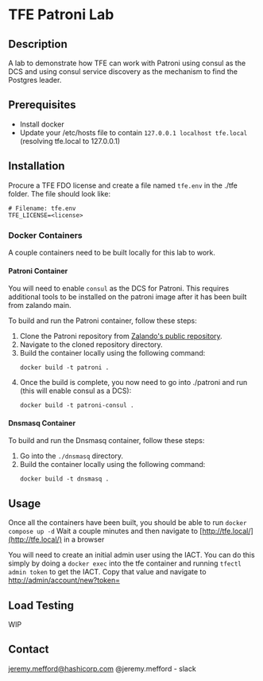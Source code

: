 # TFE Patroni Lab

## Description
A lab to demonstrate how TFE can work with Patroni using consul as the DCS and using consul service discovery
as the mechanism to find the Postgres leader.

## Prerequisites
* Install docker
* Update your /etc/hosts file to contain `127.0.0.1 localhost tfe.local` (resolving tfe.local to 127.0.0.1)

## Installation
Procure a TFE FDO license and create a file named `tfe.env` in the ./tfe folder.  The file should look like:
```tfe.env
# Filename: tfe.env
TFE_LICENSE=<license>
```

### Docker Containers
A couple containers need to be built locally for this lab to work.

#### Patroni Container
You will need to enable `consul` as the DCS for Patroni.  This requires additional tools to be installed on the
patroni image after it has been built from zalando main.

To build and run the Patroni container, follow these steps:

1. Clone the Patroni repository from [Zalando's public repository](https://github.com/zalando/patroni).
2. Navigate to the cloned repository directory.
3. Build the container locally using the following command:
    ```
    docker build -t patroni .
    ```
4. Once the build is complete, you now need to go into ./patroni and run (this will enable consul as a DCS):
    ```
    docker build -t patroni-consul .
    ```

#### Dnsmasq Container
To build and run the Dnsmasq container, follow these steps:

1. Go into the `./dnsmasq` directory.
2. Build the container locally using the following command:
    ```
    docker build -t dnsmasq .
    ```

## Usage
Once all the containers have been built, you should be able to run 
    ```
    docker compose up -d
    ```
Wait a couple minutes and then navigate to [http://tfe.local/](http://tfe.local/) in a browser

You will need to create an initial admin user using the IACT.  You can do this simply by doing a `docker exec`
into the tfe container and running `tfectl admin token` to get the IACT.  Copy that value and navigate to
[http://admin/account/new?token=<token>](http://admin/account/new?token=<token>)

## Load Testing
WIP

## Contact
jeremy.mefford@hashicorp.com
@jeremy.mefford - slack
